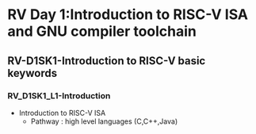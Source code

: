 # RV Day 1:Introduction to RISC-V ISA and GNU compiler toolchain 
## RV-D1SK1-Introduction to RISC-V basic keywords  
### RV_D1SK1_L1-Introduction 
- Introduction to RISC-V ISA
    - Pathway : high level languages (C,C++,Java) 
  
